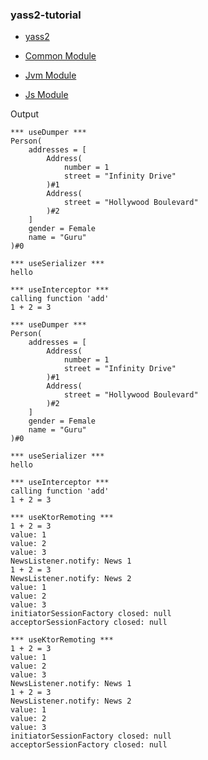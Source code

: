 ### yass2-tutorial

* [yass2](https://github.com/softappeal/yass2/)

* [Common Module](src/commonMain/kotlin/ch/softappeal/yass2/tutorial)

* [Jvm Module](src/jvmMain/kotlin/ch/softappeal/yass2/tutorial)

* [Js Module](src/jsMain)

Output

```
*** useDumper ***
Person(
    addresses = [
        Address(
            number = 1
            street = "Infinity Drive"
        )#1
        Address(
            street = "Hollywood Boulevard"
        )#2
    ]
    gender = Female
    name = "Guru"
)#0

*** useSerializer ***
hello

*** useInterceptor ***
calling function 'add'
1 + 2 = 3

*** useDumper ***
Person(
    addresses = [
        Address(
            number = 1
            street = "Infinity Drive"
        )#1
        Address(
            street = "Hollywood Boulevard"
        )#2
    ]
    gender = Female
    name = "Guru"
)#0

*** useSerializer ***
hello

*** useInterceptor ***
calling function 'add'
1 + 2 = 3

*** useKtorRemoting ***
1 + 2 = 3
value: 1
value: 2
value: 3
NewsListener.notify: News 1
1 + 2 = 3
NewsListener.notify: News 2
value: 1
value: 2
value: 3
initiatorSessionFactory closed: null
acceptorSessionFactory closed: null

*** useKtorRemoting ***
1 + 2 = 3
value: 1
value: 2
value: 3
NewsListener.notify: News 1
1 + 2 = 3
NewsListener.notify: News 2
value: 1
value: 2
value: 3
initiatorSessionFactory closed: null
acceptorSessionFactory closed: null
```
